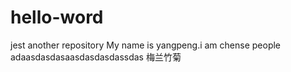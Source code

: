 # hello-word
jest another repository
My name is yangpeng.i am chense people
adaasdasdasaasdasdasdassdas
梅兰竹菊
